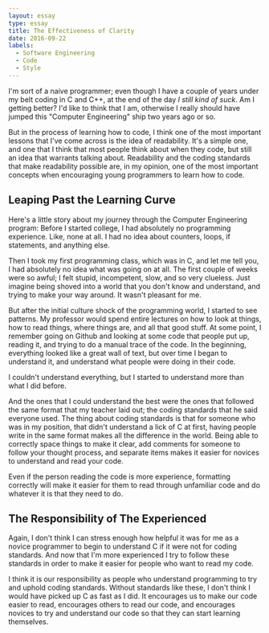 ```yaml
---
layout: essay
type: essay
title: The Effectiveness of Clarity
date: 2016-09-22
labels:
  - Software Engineering
  - Code
  - Style
---
```


I'm sort of a naive programmer; even though I have a couple of years under my belt coding in C and C++, at the end of the day <i>I still kind of suck</i>. Am I getting better? I'd like to think that I am, otherwise I really should have jumped this "Computer Engineering" ship two years ago or so. 

But in the process of learning how to code, I think one of the most important lessons that I've come across is the idea of readability. It's a simple one, and one that I think that most people think about when they code, but still an idea that warrants talking about. Readability and the coding standards that make readability possible are, in my opinion, one of the most important concepts when encouraging young programmers to learn how to code.

## Leaping Past the Learning Curve

Here's a little story about my journey through the Computer Engineering program: Before I started college, I had absolutely no programming experience. Like, none at all. I had no idea about counters, loops, if statements, and anything else. 

Then I took my first programming class, which was in C, and let me tell you, I had absolutely no idea what was going on at all. The first couple of weeks were so awful; I felt stupid, incompetent, slow, and so very clueless. Just imagine being shoved into a world that you don't know and understand, and trying to make your way around. It wasn't pleasant for me. 

But after the initial culture shock of the programming world, I started to see patterns. My professor would spend entire lectures on how to look at things, how to read things, where things are, and all that good stuff. At some point, I remember going on Github and looking at some code that people put up, reading it, and trying to do  a manual trace of the code. In the beginning, everything looked like a great wall of text, but over time I began to understand it, and understand what people were doing in their code. 

I couldn't understand everything, but I started to understand more than what I did before. 

And the ones that I could understand the best were the ones that followed the same format that my teacher laid out; the coding standards that he said everyone used. The thing about coding standards is that for someone who was in my position, that didn't understand a lick of C at first, having people write in the same format makes all the difference in the world. Being able to correctly space things to make it clear, add comments for someone to follow your thought process, and separate items makes it easier for novices to understand and read your code. 

Even if the person reading the code is more experience, formatting correctly will make it easier for them to read through unfamiliar code and do whatever it is that they need to do.

## The Responsibility of The Experienced

Again, I don't think I can stress enough how helpful it was for me as a novice programmer to begin to understand C if it were not for coding standards. And now that I'm more experienced I try to follow these standards in order to make it easier for people who want to read my code. 

I think it is our responsibility as people who understand programming to try and uphold coding standards. Without standards like these, I don't think I would have picked up C as fast as I did. It encourages us to make our code easier to read, encourages others to read our code, and encourages novices to try and understand our code so that they can start learning themselves. 
